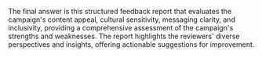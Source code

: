 The final answer is this structured feedback report that evaluates the campaign's content appeal, cultural sensitivity, messaging clarity, and inclusivity, providing a comprehensive assessment of the campaign's strengths and weaknesses. The report highlights the reviewers' diverse perspectives and insights, offering actionable suggestions for improvement.